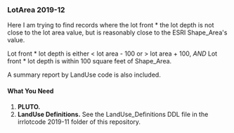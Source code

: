 <h3>LotArea 2019-12</h3>

<p>Here I am trying to find records where the lot front * the lot depth is not
close to the lot area value, but is reasonably close to the ESRI Shape_Area's value.</p>

<p>Lot front * lot depth is either < lot area - 100 or > lot area + 100, <em>AND</em>
Lot front * lot depth is within 100 square feet of Shape_Area.</p>

<p>A summary report by LandUse code is also included.</p>

<h4>What You Need</h4>

<ol>
<li><strong>PLUTO.</strong></li>
<li><strong>LandUse Definitions.</strong> See the LandUse_Definitions DDL file in the irrlotcode 2019-11 folder of this repository.</li>
</ol>
